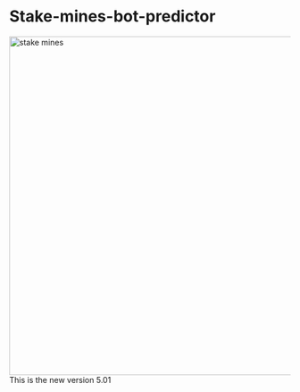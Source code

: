 # Stake-mines-bot-predictor
<img width="717" height="607" alt="stake mines" src="https://github.com/user-attachments/assets/911c31aa-9b7c-4fa9-9e9d-bd95f26a59e9" />
This is  the new version  5.01


